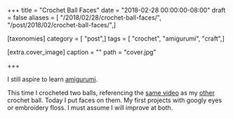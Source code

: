 +++
title = "Crochet Ball Faces"
date = "2018-02-28 00:00:00-08:00"
draft = false
aliases = [ "/2018/02/28/crochet-ball-faces/", "/post/2018/02/crochet-ball-faces/",]

[taxonomies]
category = [ "post",]
tags = [ "crochet", "amigurumi", "craft",]

[extra.cover_image]
caption = ""
path = "cover.jpg"

+++

I still aspire to learn [amigurumi][].

[amigurumi]: https://en.wikipedia.org/wiki/Amigurumi
<!--more-->

This time I crocheted two balls, referencing the [same video][] as my [other][] crochet ball. Today I
put faces on them. My first projects with googly eyes or embroidery floss. I must assume I will
improve at both.

[same video]: https://youtu.be/mJ47MLlrLzw
[other]: /post/2015/03/amigurumi-ball-thing